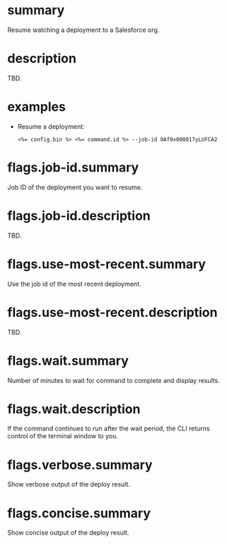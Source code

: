 # summary

Resume watching a deployment to a Salesforce org.

# description

TBD.

# examples

- Resume a deployment:

      <%= config.bin %> <%= command.id %> --job-id 0Af0x000017yLUFCA2

# flags.job-id.summary

Job ID of the deployment you want to resume.

# flags.job-id.description

TBD.


# flags.use-most-recent.summary

Use the job id of the most recent deployment.

# flags.use-most-recent.description

TBD.

# flags.wait.summary

Number of minutes to wait for command to complete and display results.

# flags.wait.description

If the command continues to run after the wait period, the CLI returns control of the terminal window to you.

# flags.verbose.summary

Show verbose output of the deploy result.

# flags.concise.summary

Show concise output of the deploy result.
